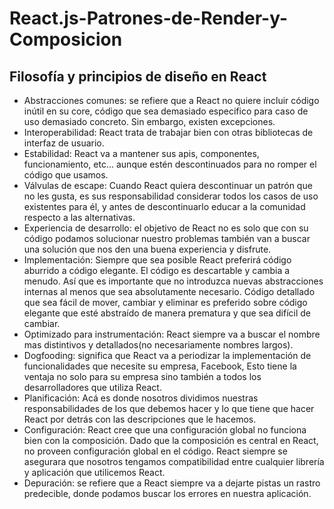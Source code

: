 # React.js-Patrones-de-Render-y-Composicion

## Filosofía y principios de diseño en React

- Abstracciones comunes: se refiere que a React no quiere incluir código inútil en su core, código que sea demasiado especifico para caso de uso demasiado concreto. Sin embargo, existen excepciones.
- Interoperabilidad: React trata de trabajar bien con otras bibliotecas de interfaz de usuario.
- Estabilidad: React va a mantener sus apis, componentes, funcionamiento, etc… aunque estén descontinuados para no romper el código que usamos.
- Válvulas de escape: Cuando React quiera descontinuar un patrón que no les gusta, es sus responsabilidad considerar todos los casos de uso existentes para él, y antes de descontinuarlo educar a la comunidad respecto a las alternativas.
- Experiencia de desarrollo: el objetivo de React no es solo que con su código podamos solucionar nuestro problemas también van a buscar una solución que nos den una buena experiencia y disfrute.
- Implementación: Siempre que sea posible React preferirá código aburrido a código elegante. El código es descartable y cambia a menudo. Así que es importante que no introduzca nuevas abstracciones internas al menos que sea absolutamente necesario. Código detallado que sea fácil de mover, cambiar y eliminar es preferido sobre código elegante que esté abstraído de manera prematura y que sea difícil de cambiar.
- Optimizado para instrumentación: React siempre va a buscar el nombre mas distintivos y detallados(no necesariamente nombres largos).
- Dogfooding: significa que React va a periodizar la implementación de funcionalidades que necesite su empresa, Facebook, Esto tiene la ventaja no solo para su empresa sino también a todos los desarrolladores que utiliza React.
- Planificación: Acá es donde nosotros dividimos nuestras responsabilidades de los que debemos hacer y lo que tiene que hacer React por detrás con las descripciones que le hacemos.
- Configuración: React cree que una configuración global no funciona bien con la composición. Dado que la composición es central en React, no proveen configuración global en el código. React siempre se asegurara que nosotros tengamos compatibilidad entre cualquier librería y aplicación que utilicemos React.
- Depuración: se refiere que a React siempre va a dejarte pistas un rastro predecible, donde podamos buscar los errores en nuestra aplicación.
